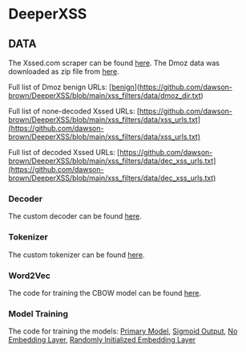 # DeeperXSS

## DATA
The Xssed.com scraper can be found [here](https://github.com/dawson-brown/DeeperXSS/blob/main/xss_filters/data/xssed/spiders/xss_urls.py). The Dmoz data was downloaded as zip file from [here](https://curlz.org/dmoz_rdf/content.rdf.u8.gz).


Full list of Dmoz benign URLs: [[benign](https://github.com/dawson-brown/DeeperXSS/blob/main/xss_filters/data/dmoz_dir.txt)](https://github.com/dawson-brown/DeeperXSS/blob/main/xss_filters/data/dmoz_dir.txt)

Full list of none-decoded Xssed URLs: [https://github.com/dawson-brown/DeeperXSS/blob/main/xss_filters/data/xss_urls.txt](https://github.com/dawson-brown/DeeperXSS/blob/main/xss_filters/data/xss_urls.txt)

Full list of decoded Xssed URLs: [https://github.com/dawson-brown/DeeperXSS/blob/main/xss_filters/data/dec_xss_urls.txt](https://github.com/dawson-brown/DeeperXSS/blob/main/xss_filters/data/dec_xss_urls.txt)


### Decoder
The custom decoder can be found [here](https://github.com/dawson-brown/DeeperXSS/blob/519b92cb04870fdd31339caaa47a2bcd8f4da66d/xss_filters/data/xssed_url_clean.py#L67).

### Tokenizer
The custom tokenizer can be found [here](https://github.com/dawson-brown/DeeperXSS/blob/519b92cb04870fdd31339caaa47a2bcd8f4da66d/xss_filters/data/tokenizer.py#L68).

### Word2Vec

The code for training the CBOW model can be found [here](https://github.com/dawson-brown/DeeperXSS/blob/main/xss_filters/word2vec.py).

### Model Training
The code for training the models:
[Primary Model](https://github.com/dawson-brown/DeeperXSS/blob/main/xss_filters/lstm_softmax.py),
[Sigmoid Output](https://github.com/dawson-brown/DeeperXSS/blob/main/xss_filters/lstm_sigmoid.py),
[No Embedding Layer](https://github.com/dawson-brown/DeeperXSS/blob/main/xss_filters/lstm_sequence.py),
[Randomly Initialized Embedding Layer](https://github.com/dawson-brown/DeeperXSS/blob/main/xss_filters/lstm_random_embed.py)
